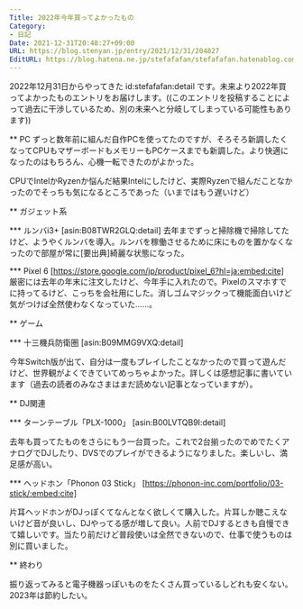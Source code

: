 ```yaml
---
Title: 2022年今年買ってよかったもの
Category:
- 日記
Date: 2021-12-31T20:48:27+09:00
URL: https://blog.stenyan.jp/entry/2021/12/31/204827
EditURL: https://blog.hatena.ne.jp/stefafafan/stefafafan.hatenablog.com/atom/entry/13574176438048095252
---
```


2022年12月31日からやってきた id:stefafafan:detail です。未来より2022年買ってよかったものエントリをお届けします。((このエントリを投稿することによって過去に干渉しているため、別の未来へと分岐してしまっている可能性もあります))

** PC
ずっと数年前に組んだ自作PCを使ってたのですが、そろそろ新調したくなってCPUもマザーボードもメモリーもPCケースまでも新調した。より快適になったのはもちろん、心機一転できたのがよかった。

CPUでIntelかRyzenか悩んだ結果Intelにしたけど、実際Ryzenで組んだことなかったのでそっちも気になるところであった（いまではもう遅いけど）

** ガジェット系

*** ルンバi3+
[asin:B08TWR2GLQ:detail]
去年までずっと掃除機で掃除してたけど、ようやくルンバを導入。ルンバを稼働させるために床にものを置かなくなったので部屋が常に[要出典]綺麗な状態になった。

*** Pixel 6
[https://store.google.com/jp/product/pixel_6?hl=ja:embed:cite]
厳密には去年の年末に注文したけど、今年手に入れたので。Pixelのスマホすでに持ってるけど、こっちを会社用にした。消しゴムマジックって機能面白いけど気がつけば全然使わなくなっていた……。

** ゲーム

*** 十三機兵防衛圏
[asin:B09MMG9VXQ:detail]

今年Switch版が出て、自分は一度もプレイしたことなかったので買って遊んだけど、世界観がよくできていてめっちゃよかった。詳しくは感想記事に書いています（過去の読者のみなさまはまだ読めない記事となっていますが）。

** DJ関連

*** ターンテーブル「PLX-1000」
[asin:B00LVTQB9I:detail]

去年も買ってたものをさらにもう一台買った。これで2台揃ったのでめでたくアナログでDJしたり、DVSでのプレイができるようになりました。楽しいし、満足感が高い。

*** ヘッドホン「Phonon 03 Stick」
[https://phonon-inc.com/portfolio/03-stick/:embed:cite]

片耳ヘッドホンがDJっぽくてなんとなく欲しくて購入した。片耳しか聴こえないけど音が良いし、DJやってる感が増して良い。人前でDJするときも自慢できて嬉しいです。当たり前だけど普段使いは全然できないので、仕事で使うものは別に買いました。

** 終わり

振り返ってみると電子機器っぽいものをたくさん買っているしどれも安くない。2023年は節約したい。



